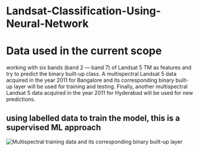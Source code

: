 # Landsat-Classification-Using-Neural-Network

# Data used in the current scope

working with six bands (band 2 — band 7) of Landsat 5 TM as features and try to predict the binary built-up class. A multispectral Landsat 5 data acquired in the year 2011 for Bangalore and its corresponding binary built-up layer will be used for training and testing. Finally, another multispectral Landsat 5 data acquired in the year 2011 for Hyderabad will be used for new predictions.

## using labelled data to train the model, this is a supervised ML approach
![Multispectral training data and its corresponding binary built-up layer](image1)
